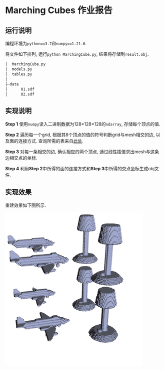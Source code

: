 # Marching Cubes 作业报告

## 运行说明

编程环境为`python==3.7`和`numpy==1.21.6`.

将文件如下排列, 运行`python MarchingCube.py`, 结果将存储到`result.obj`.
```
│  MarchingCube.py
│  models.py
│  tables.py
│
├─data
│      01.sdf
│      02.sdf
```

## 实现说明

**Step 1** 使用`numpy`读入二进制数据为128×128×128的`ndarray`, 存储每个顶点的值.

**Step 2** 遍历每一个grid, 根据其8个顶点的值的符号判断grid与mesh相交的边, 以及面的连接方式. 查询所需的表来自[此处](http://www.paulbourke.net/geometry/polygonise/).

**Step 3** 对每一条相交的边, 确认相应的两个顶点, 通过线性插值求出mesh与这条边相交点的坐标.

**Step 4** 利用**Step 2**中所得的面的连接方式和**Step 3**中所得的交点坐标生成obj文件.

## 实现效果

重建效果如下图所示.

![Alt text](result.png)